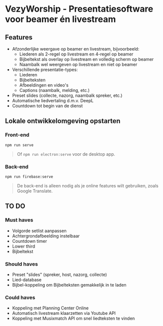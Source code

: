 # VezyWorship - Presentatiesoftware voor beamer én livestream

## Features
- Afzonderlijke weergave op beamer en livestream, bijvoorbeeld:
  - Liederen als 2-regel op livestream en 4-regel op beamer
  - Bijbeltekst als overlay op livestream en volledig scherm op beamer
  - Naambalk wel weergeven op livestream en niet op beamer
- Verschillende presentatie-types:
  - Liederen
  - Bijbelteksten
  - Afbeeldingen en video's
  - Captions (naambalk, melding, etc.)
- Preset slides (collecte, nazorg, naambalk spreker, etc.)
- Automatische liedvertaling d.m.v. DeepL
- Countdown tot begin van de dienst

## Lokale ontwikkelomgeving opstarten
### Front-end
```
npm run serve
```
> Of `npm run electron:serve` voor de desktop app.

### Back-end
```
npm run firebase:serve
```
> De back-end is alleen nodig als je online features wilt gebruiken, zoals Google Translate.

## TO DO
### Must haves
- Volgorde setlist aanpassen
- Achtergrondafbeelding instelbaar
- Countdown timer
- Lower third
- Bijbeltekst

### Should haves
- Preset "slides" (spreker, host, nazorg, collecte)
- Lied-database
- Bijbel-koppeling om Bijbelteksten gemakkelijk in te laden

### Could haves
- Koppeling met Planning Center Online
- Automatisch livestream klaarzetten via Youtube API
- Koppeling met Musixmatch API om snel liedteksten te vinden
